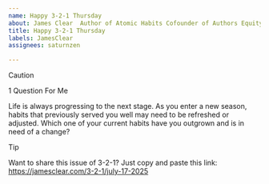 ```yaml
---
name: Happy 3-2-1 Thursday
about: James Clear ​​ ​Author of Atomic Habits​ Cofounder of Authors Equity
title: Happy 3-2-1 Thursday
labels: JamesClear
assignees: saturnzen

---
```


> [!CAUTION]
>1 Question For Me

Life is always progressing to the next stage. As you enter a new season, habits that previously served you well may need to be refreshed or adjusted. Which one of your current habits have you outgrown and is in need of a change?

> [!TIP]
>Want to share this issue of 3-2-1? Just copy and paste this link: https://jamesclear.com/3-2-1/july-17-2025
